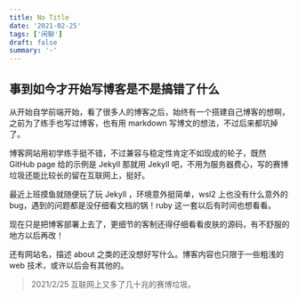 ```yaml
---
title: No Title
date: '2021-02-25'
tags: ['闲聊']
draft: false
summary: '-'
---
```


## 事到如今才开始写博客是不是搞错了什么

从开始自学前端开始，看了很多人的博客之后，始终有一个搭建自己博客的想啊，之前为了练手也写过博客，也有用 markdown 写博文的想法，不过后来都坑掉了。

博客网站用初学练手挺不错，不过兼容与稳定性肯定不如现成的轮子，既然 GitHub page 给的示例是 Jekyll 那就用 Jekyll 吧，不用为服务器费心，写的赛博垃圾还能比较长的留在互联网上，挺好。

最近上班摸鱼就随便玩了玩 Jekyll ，环境意外挺简单，wsl2 上也没有什么意外的 bug，遇到的问题都是没仔细看文档的锅！ruby 这一套以后有时间也想看看。

现在只是把博客部署上去了，更细节的客制还得仔细看看皮肤的源码，有不舒服的地方以后再改！

还有网站名，描述 about 之类的还没想好写什么。博客内容也只限于一些粗浅的 web 技术，或许以后会有其他的。

> 2021/2/25 互联网上又多了几十兆的赛博垃圾。
